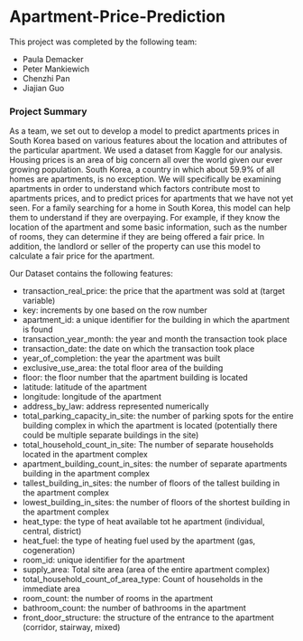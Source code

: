 # Apartment-Price-Prediction

This project was completed by the following team:
* Paula Demacker
* Peter Mankiewich
* Chenzhi Pan
* Jiajian Guo

### Project Summary
As a team, we set out to develop a model to predict apartments prices in South Korea based on various features about the location and attributes of the particular apartment. We used a dataset from Kaggle for our analysis. Housing prices is an area of big concern all over the world given our ever growing population. South Korea, a country in which about 59.9% of all homes are apartments, is no exception. We will specifically be examining apartments in order to understand which factors contribute most to apartments prices, and to predict prices for apartments that we have not yet seen. For a family searching for a home in South Korea, this model can help them to understand if they are overpaying. For example, if they know the location of the apartment and some basic information, such as the number of rooms, they can determine if they are being offered a fair price. In addition, the landlord or seller of the property can use this model to calculate a fair price for the apartment.


Our Dataset contains the following features:

* transaction_real_price: the price that the apartment was sold at (target variable)
* key: increments by one based on the row number
* apartment_id: a unique identifier for the building in which the apartment is found
* transaction_year_month: the year and month the transaction took place
* transaction_date: the date on which the transaction took place
* year_of_completion: the year the apartment was built
* exclusive_use_area: the total floor area of the building
* floor: the floor number that the apartment building is located
* latitude: latitude of the apartment
* longitude: longitude of the apartment
* address_by_law: address represented numerically
* total_parking_capacity_in_site: the number of parking spots for the entire building complex in which the apartment is located (potentially there could be multiple separate buildings in the site)
* total_household_count_in_site: The number of separate households located in the apartment complex
* apartment_building_count_in_sites: the number of separate apartments building in the apartment complex
* tallest_building_in_sites: the number of floors of the tallest building in the apartment complex
* lowest_building_in_sites: the number of floors of the shortest building in the apartment complex
* heat_type: the type of heat available tot he apartment (individual, central, district)
* heat_fuel: the type of heating fuel used by the apartment (gas, cogeneration)
* room_id: unique identifier for the apartment
* supply_area: Total site area (area of the entire apartment complex)
* total_household_count_of_area_type: Count of households in the immediate area
* room_count: the number of rooms in the apartment
* bathroom_count: the number of bathrooms in the apartment
* front_door_structure: the structure of the entrance to the apartment (corridor, stairway, mixed)